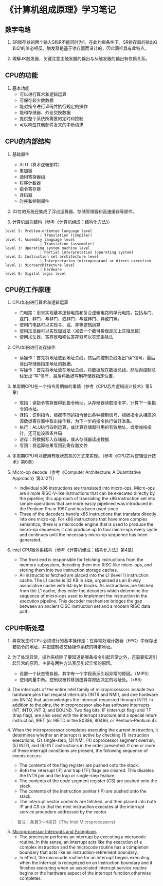 # 《计算机组成原理》学习笔记

## 数字电路

1. SR锁存器的两个输入S和R不能同时为1，在此约束条件下，SR锁存器的输出Q和Q'的值必相反。触发器是基于锁存器而设计的，因此同样具有此特点。

2. 理解JK触发器，关键注意主触发器的输出与从触发器的输出有依赖关系。

## CPU的功能

1. 基本功能
    - 可以进行算术和逻辑运算
    - 可保存较少数数据
    - 能对指令进行译码并执行规定的操作
    - 能和存储器、外设交换数据
    - 提供整个系统所需要的定时和控制
    - 可以响应其他部件发来的中断请求

## CPU的内部结构

1. 基础部件
    - ALU（算术逻辑部件）
    - 累加器
    - 通用寄存器组
    - 程序计数器
    - 指令寄存器
    - 译码器
    - 时序和控制部件

2. 32位的系统还集成了浮点运算器、存储管理器和高速缓存等部件。

3. 计算机层次结构（参考《计算机组成：结构化方法》）
```
level 5: Problem-oriented language level
                | Translation (compiler)
level 4: Assembly language level
                | Translation (assembler)
level 3: Operating system machine level
                | Partial interpretation (operating system)
level 2: Instruction set architecture level
                | Interpretation (microprogram) or direct execution
level 1: Microarchitecture level
                | Hardware
level 0: Digital logic level
```

## CPU的工作原理

1. CPU如何进行算术和逻辑运算
    - 门电路：用来实现基本逻辑电路和复合逻辑电路的单元电路，包括与门、或门、非门、与非门、或非门、与或非门、异或门等。
    - 使用门电路可以实现与、或、非等逻辑运算
    - 使用加法器可以实现加减法（减去一个数可看做是加上其相反数）
    - 使用加法器、寄存器和移位寄存器可以实现乘除法

2. CPU如何进行访存操作
    - 读操作：首先将地址放到地址总线，然后向控制总线发出“读”信号，最后读出存储器指定地址的数据。
    - 写操作：首先将地址放在地址总线，将数据放在数据总线，然后向控制总线发出“写”信号，最后将数据写到存储器指定位置。

3. 单周期CPU在一个指令周期做的事情（参考《CPU芯片逻辑设计技术》第5章）
    - 取指：读指令寄存器得到指令地址，从存储器读取指令字，计算下一条指令的地址。
    - 译码：识别指令，根据不同的指令给出各种控制信号，根据指令从相应的源数据寄存器中取出操作数，为下一步的指令执行做好准备。
    - 执行：ALU执行四则运算，或计算存储器引用的有效地址，或增减栈指针。还可能设置条件码
    - 访存：将数据写入存储器，或从存储器读出数据
    - 写回：将运算结果写回到寄存器文件

4. 多周期CPU可以使用有限状态机的方式来实现。（参考《CPU芯片逻辑设计技术》第6章）

5.  Micro-op decode（参考《Computer Architecture: A Quantitative Approach》第3.12节）
    - Individual x86 instructions are translated into micro-ops. Micro-ops are simple RISC-V-like instructions that can be executed directly by the pipeline; this approach of translating the x86 instruction set into simple operations that are more easily pipelined was introduced in the Pentium Pro in 1997 and has been used since. 
    - Three of the decoders handle x86 instructions that translate directly into one micro-op. For x86 instructions that have more complex semantics, there is a microcode engine that is used to produce the micro-op sequence; it can produce up to four micro-ops every cycle and continues until the necessary micro-op sequence has been generated.

6. Intel CPU微体系结构（参考《计算机组成：结构化方法》第4章）
    - The front end is responsible for fetching instructions from the memory subsystem, decoding them into RISC-like micro-ops, and storing them into two instruction storage caches. 
    - All instructions fetched are placed into the L1 (level 1) instruction cache. The L1 cache is 32 KB in size, organized as an 8-way associative cache with 64-byte blocks. As instructions are fetched from the L1 cache, they enter the decoders which determine the sequence of micro-ops used to implement the instruction in the execution pipeline. This decoder mechanism bridges the gap between an ancient CISC instruction set and a modern RISC data path.

## CPU中断处理

1. 异常发生时CPU必须进行的基本操作是：在异常处理计数器（EPC）中保存出错指令的地址，并把控制权交给操作系统的特定地址。

2. 为了处理异常，操作系统除了要知道是哪条指令引起异常之外，还需要知道引起异常的原因。主要有两种方法表示引起异常的原因。
    - 设置一个状态寄存器，其中有一个字段表示引起异常的原因。（MIPS）
    - 使用向量中断。控制权被转移到由异常原因决定的地址处。（x86）

3. The interrupts of the entire Intel family of microprocessors include two hardware pins that request interrupts (INTR and NMI), and one hardware pin (INTA) that acknowledges the interrupt requested through INTR. In addition to the pins, the microprocessor also has software interrupts INT, INTO, INT 3, and BOUND. Two flag bits, IF (interrupt flag) and TF (trap flag), are also used with the interrupt structure and a special return instruction, IRET (or IRETD in the 80386, 80486, or Pentium–Pentium 4). 

4. When the microprocessor completes executing the current instruction, it determines whether an interrupt is active by checking (1) instruction executions, (2) single-step, (3) NMI, (4) coprocessor segment overrun, (5) INTR, and (6) INT instructions in the order presented. If one or more of these interrupt conditions are present, the following sequence of events occurs:
    - The contents of the flag register are pushed onto the stack.
    - Both the interrupt (IF) and trap (TF) flags are cleared. This disables the INTR pin and the trap or single-step feature.
    - The contents of the code segment register (CS) are pushed onto the stack.
    - The contents of the instruction pointer (IP) are pushed onto the stack.
    - The interrupt vector contents are fetched, and then placed into both IP and CS so that the next instruction executes at the interrupt service procedure addressed by the vector.

> 备注：条目3～4摘自《The Intel Microprocessors》

5. [Microprocessor Interrupts and Exceptions](https://www.warthman.com/ex-interrupt.htm)
    - The processor performs an interrupt by executing a microcode routine. In this sense, an interrupt acts like the execution of a complex instruction and the microcode routine has a completion boundary that acts like an instruction-retirement boundary. 
    - In effect, the microcode routine for an interrupt begins executing when the interrupt is recognized on an instruction boundary and it finishes executing when an associated interrupt service routine begins or the hardware aspect of the interrupt function otherwise completes.
